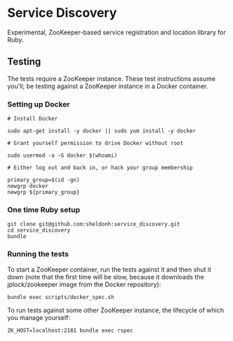 # Service Discovery

Experimental, ZooKeeper-based service registration and location library for Ruby.

## Testing

The tests require a ZooKeeper instance. These test instructions assume you'll;
be testing against a ZooKeeper instance in a Docker container.

### Setting up Docker

```
# Install Docker

sudo apt-get install -y docker || sudo yum install -y docker

# Grant yourself permission to drive Docker without root

sudo usermod -a -G docker $(whoami)

# Either log out and back in, or hack your group membership

primary_group=$(id -gn)
newgrp docker
newgrp ${primary_group}
```

### One time Ruby setup

```
git clone git@github.com:sheldonh:service_discovery.git
cd service_discovery
bundle
```

### Running the tests

To start a ZooKeeper container, run the tests against it and then shut it down
(note that the first time will be slow, because it downloads the jplock/zookeeper image from the Docker repository):

```
bundle exec scripts/docker_spec.sh
```

To run tests against some other ZooKeeper instance, the lifecycle of which you manage yourself:

```
ZK_HOST=localhost:2181 bundle exec rspec
```

